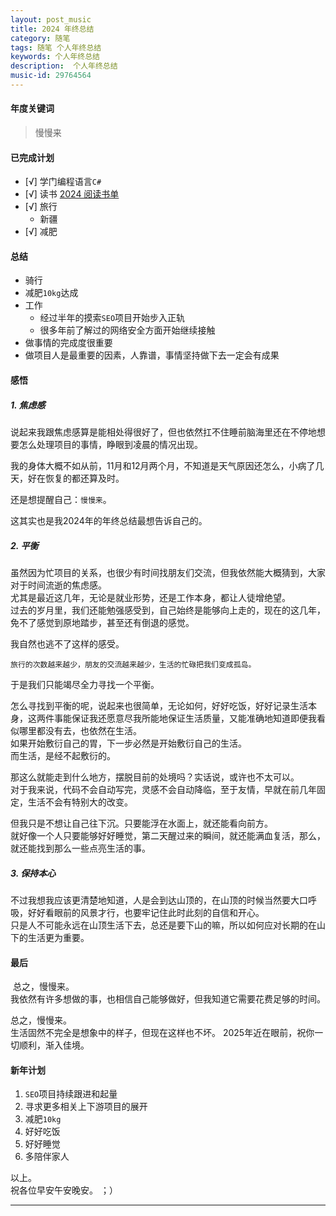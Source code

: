 ```yaml
---
layout: post_music  
title: 2024 年终总结
category: 随笔  
tags: 随笔 个人年终总结  	
keywords: 个人年终总结 
description:  个人年终总结 
music-id: 29764564
---
```


#### 年度关键词

> 慢慢来

#### 已完成计划

- [√] 学门编程语言`C#`
- [√] 读书 [2024 阅读书单](/2024/12/31/Book-List-2024)
- [√] 旅行
  - 新疆
- [√] 减肥

#### 总结

- 骑行
- 减肥`10kg`达成
- 工作
  - 经过半年的摸索`SEO`项目开始步入正轨
  - 很多年前了解过的网络安全方面开始继续接触
- 做事情的完成度很重要
- 做项目人是最重要的因素，人靠谱，事情坚持做下去一定会有成果

#### 感悟

##### 1. 焦虑感

  说起来我跟焦虑感算是能相处得很好了，但也依然扛不住睡前脑海里还在不停地想要怎么处理项目的事情，睁眼到凌晨的情况出现。

  我的身体大概不如从前，11月和12月两个月，不知道是天气原因还怎么，小病了几天，好在恢复的都还算及时。

  还是想提醒自己：`慢慢来`。

  这其实也是我2024年的年终总结最想告诉自己的。

##### 2. 平衡

  虽然因为忙项目的关系，也很少有时间找朋友们交流，但我依然能大概猜到，大家对于时间流逝的焦虑感。  
  尤其是最近这几年，无论是就业形势，还是工作本身，都让人徒增绝望。  
  过去的岁月里，我们还能勉强感受到，自己始终是能够向上走的，现在的这几年，免不了感觉到原地踏步，甚至还有倒退的感觉。  

  我自然也逃不了这样的感受。  

  `旅行的次数越来越少，朋友的交流越来越少，生活的忙碌把我们变成孤岛。`

  于是我们只能竭尽全力寻找一个平衡。  

  怎么寻找到平衡的呢，说起来也很简单，无论如何，好好吃饭，好好记录生活本身，这两件事能保证我还愿意尽我所能地保证生活质量，又能准确地知道即便我看似哪里都没有去，也依然在生活。  
  如果开始敷衍自己的胃，下一步必然是开始敷衍自己的生活。  
  而生活，是经不起敷衍的。  

  那这么就能走到什么地方，摆脱目前的处境吗？实话说，或许也不太可以。  
  对于我来说，代码不会自动写完，灵感不会自动降临，至于友情，早就在前几年固定，生活不会有特别大的改变。  
  
  但我只是不想让自己往下沉。只要能浮在水面上，就还能看向前方。  
  就好像一个人只要能够好好睡觉，第二天醒过来的瞬间，就还能满血复活，那么，就还能找到那么一些点亮生活的事。

##### 3. 保持本心

  不过我想我应该更清楚地知道，人是会到达山顶的，在山顶的时候当然要大口呼吸，好好看眼前的风景才行，也要牢记住此时此刻的自信和开心。  
  只是人不可能永远在山顶生活下去，总还是要下山的嘛，所以如何应对长期的在山下的生活更为重要。

#### 最后

   总之，慢慢来。  
   我依然有许多想做的事，也相信自己能够做好，但我知道它需要花费足够的时间。

   总之，慢慢来。  
   生活固然不完全是想象中的样子，但现在这样也不坏。 2025年近在眼前，祝你一切顺利，渐入佳境。

#### 新年计划

  1. `SEO`项目持续跟进和起量
  2. 寻求更多相关上下游项目的展开
  3. 减肥`10kg`
  4. 好好吃饭
  5. 好好睡觉
  6. 多陪伴家人
  
  以上。  
  祝各位早安午安晚安。
  ；）

---
